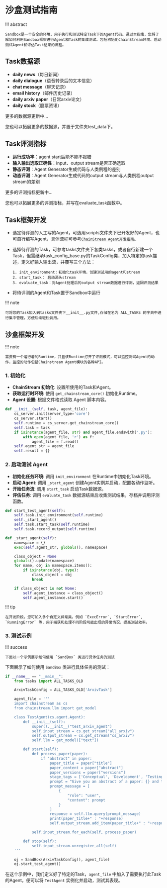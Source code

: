 # 沙盒测试指南

!!! abstract

    Sandbox是一个安全的环境，用于执行和测试特定Task下的Agent代码。通过本指南，您将了解如何利用Sandbox框架进行Agent和Task的集成测试。包括初始化ChainStream环境、启动测试Agent和评估Task结果的流程。

## Task数据源

- **daily news**（每日新闻）
- **daily dialogue**（语音转录后的文本信息）
- **chat message**（聊天记录）
- **email history**（邮件历史记录）
- **daily arxiv paper**（日常arxiv论文）
- **daily stock**（股票资讯）

更多的数据源更新中...

您也可以拓展更多的数据源，并置于文件夹test_data下。

## Task评测指标

  - **运行成功率**：agent start后能不能不报错
 - **输入输出选取正确性**：input、output stream是否正确选取
 - **静态评测**：Agent Generator生成代码与人类例程的差别
 - **动态评测**：Agent Generator生成代码的output stream与人类例程output stream的差别

更多的评测指标更新中...

您也可以拓展更多的评测指标，并写在evaluate_task函数中。

## Task框架开发

- 选定待评测的人工写的Agent，可选用scripts文件夹下已开发好的Agent，也可自行编写Agent，具体流程可参考[`ChainStream Agent开发指南`](http://127.0.0.1:8000/ChainStream/zh/AgentDevelopmentGuide/AGENT_DEVELOPMENT_OVERVIEW/)。

- 选择待评测的Task，可参考tasks文件夹下各类tasks，或者自行新建一个Task，但需继承task_config_base.py的TaskConfig类，加入特定的task描述，定义好输入输出流，并覆写三个方法：
  
  ```
  1. init_environment：初始化task环境，创建测试用的agent和stream
  2. start_task： 启动源头stream
  3. evaluate_task：对Agent处理后的output stream数据进行评测，返回评测结果
  ```

+ 将待评测的Agent和Task置于Sandbox中运行

!!! note

    可将您的Task加入到tasks文件夹下__init__.py文件,存储在名为 ALL_TASKS 的字典中进行集中管理，方便后续轻松调用。

## 沙盒框架开发

!!! note

    需要有一个运行着的Runtime，并且该Runtime打开了评测模式，可以监控测试Agent的动作，监控的动作包括Chainstream Agent模块的各种API。

### 1. 初始化

- **ChainStream 初始化**: 设置所使用的Task和Agent。
- **获取运行时环境**: 使用 `get_chainstream_core()` 初始化Runtime。
- **Agent 设置**: 根据文件格式读取 Agent 脚本内容。

```python
def __init__(self, task, agent_file):
    cs_server.init(server_type='core')
    cs_server.start()
    self.runtime = cs_server.get_chainstream_core()
    self.task = task
    if isinstance(agent_file, str) and agent_file.endswith('.py'):
        with open(agent_file, 'r') as f:
            agent_file = f.read()
    self.agent_str = agent_file
    self.result = {}
```

### 2. 启动测试 Agent

- **初始化任务环境**: 调用 `init_environment` 在Runtime中初始化Task环境。
- **启动 Agent**: 调用 `_start_agent` 创建Agent实例并启动，配置各动作监听。
- **开始任务流**: 调用 `start_task` 启动Task数据源。
- **评估任务**: 调用 `evaluate_task` 数据源结束后收集测试结果，存档并调用评测函数。

```python
def start_test_agent(self):
    self.task.init_environment(self.runtime)
    self._start_agent()
    self.task.start_task(self.runtime)
    self.task.record_output(self.runtime)
```

```python
def _start_agent(self):
    namespace = {}
    exec(self.agent_str, globals(), namespace)

    class_object = None
    globals().update(namespace)
    for name, obj in namespace.items():
        if isinstance(obj, type):
            class_object = obj
            break

    if class_object is not None:
        self.agent_instance = class_object()
        self.agent_instance.start()
```

!!! tip

    在开发阶段，您可加入多个自定义异常类，例如 `ExecError`, `StartError`, `RunningError` 等，用于捕获和处理不同阶段可能出现的异常情况，提高测试效率。

### 3. 测试示例

!!! success

    下面以一个示例展示如何使用 `SandBox` 类进行具体任务的测试

下面展示了如何使用 `SandBox` 类进行具体任务的测试：

```python
if __name__ == "__main__":
    from tasks import ALL_TASKS_OLD

    ArxivTaskConfig = ALL_TASKS_OLD['ArxivTask']

    agent_file = '''
    import chainstream as cs
    from chainstream.llm import get_model

    class TestAgent(cs.agent.Agent):
        def __init__(self):
            super().__init__("test_arxiv_agent")
            self.input_stream = cs.get_stream("all_arxiv")
            self.output_stream = cs.get_stream("cs_arxiv")
            self.llm = get_model(["text"])

        def start(self):
            def process_paper(paper):
                if "abstract" in paper:
                    paper_title = paper["title"]
                    paper_content = paper["abstract"]
                    paper_versions = paper["versions"]
                    stage_tags = ['Conceptual', 'Development', 'Testing', 'Deployment', 'Maintenance','Other']
                    prompt = "Give you an abstract of a paper: {} and the version of this paper:{}. What tag would you like to add to this paper? Choose from the following: {}".format(paper_content,paper_versions, ', '.join(stage_tags))
                    prompt_message = [
                        {
                            "role": "user",
                            "content": prompt
                        }
                    ]
                    response = self.llm.query(prompt_message)
                    print(paper_title+" : "+response)
                    self.output_stream.add_item(paper_title+" : "+response)

            self.input_stream.for_each(self, process_paper)

        def stop(self):
            self.input_stream.unregister_all(self)
    '''

    oj = SandBox(ArxivTaskConfig(), agent_file)
    oj.start_test_agent()
```

在这个示例中，我们定义好了特定的Task，`agent_file` 中加入了需要执行此Task的Agent，便可以将 `TestAgent` 实例化并启动，测试其表现。
